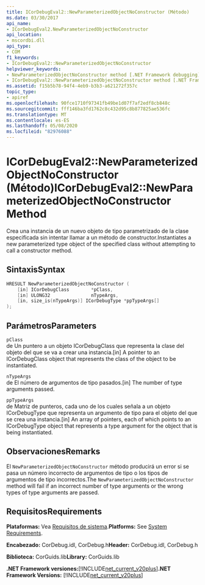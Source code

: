 ```yaml
---
title: ICorDebugEval2::NewParameterizedObjectNoConstructor (Método)
ms.date: 03/30/2017
api_name:
- ICorDebugEval2.NewParameterizedObjectNoConstructor
api_location:
- mscordbi.dll
api_type:
- COM
f1_keywords:
- ICorDebugEval2::NewParameterizedObjectNoConstructor
helpviewer_keywords:
- NewParameterizedObjectNoConstructor method [.NET Framework debugging]
- ICorDebugEval2::NewParameterizedObjectNoConstructor method [.NET Framework debugging]
ms.assetid: f15b5b78-94f4-4eb9-b3b3-a621272f357c
topic_type:
- apiref
ms.openlocfilehash: 90fce1710f97341fb49be1d07f7af2edf8cb848c
ms.sourcegitcommit: fff146ba3fd1762c8c432d95c8b877825ae536fc
ms.translationtype: MT
ms.contentlocale: es-ES
ms.lasthandoff: 05/08/2020
ms.locfileid: "82976088"
---
```

# <a name="icordebugeval2newparameterizedobjectnoconstructor-method"></a><span data-ttu-id="47588-102">ICorDebugEval2::NewParameterizedObjectNoConstructor (Método)</span><span class="sxs-lookup"><span data-stu-id="47588-102">ICorDebugEval2::NewParameterizedObjectNoConstructor Method</span></span>
<span data-ttu-id="47588-103">Crea una instancia de un nuevo objeto de tipo parametrizado de la clase especificada sin intentar llamar a un método de constructor.</span><span class="sxs-lookup"><span data-stu-id="47588-103">Instantiates a new parameterized type object of the specified class without attempting to call a constructor method.</span></span>  
  
## <a name="syntax"></a><span data-ttu-id="47588-104">Sintaxis</span><span class="sxs-lookup"><span data-stu-id="47588-104">Syntax</span></span>  
  
```cpp  
HRESULT NewParameterizedObjectNoConstructor (  
    [in] ICorDebugClass        *pClass,  
    [in] ULONG32               nTypeArgs,  
    [in, size_is(nTypeArgs)] ICorDebugType *ppTypeArgs[]  
);  
```  
  
## <a name="parameters"></a><span data-ttu-id="47588-105">Parámetros</span><span class="sxs-lookup"><span data-stu-id="47588-105">Parameters</span></span>  
 `pClass`  
 <span data-ttu-id="47588-106">de Un puntero a un objeto ICorDebugClass que representa la clase del objeto del que se va a crear una instancia.</span><span class="sxs-lookup"><span data-stu-id="47588-106">[in] A pointer to an ICorDebugClass object that represents the class of the object to be instantiated.</span></span>  
  
 `nTypeArgs`  
 <span data-ttu-id="47588-107">de El número de argumentos de tipo pasados.</span><span class="sxs-lookup"><span data-stu-id="47588-107">[in] The number of type arguments passed.</span></span>  
  
 `ppTypeArgs`  
 <span data-ttu-id="47588-108">de Matriz de punteros, cada uno de los cuales señala a un objeto ICorDebugType que representa un argumento de tipo para el objeto del que se crea una instancia.</span><span class="sxs-lookup"><span data-stu-id="47588-108">[in] An array of pointers, each of which points to an ICorDebugType object that represents a type argument for the object that is being instantiated.</span></span>  
  
## <a name="remarks"></a><span data-ttu-id="47588-109">Observaciones</span><span class="sxs-lookup"><span data-stu-id="47588-109">Remarks</span></span>  
 <span data-ttu-id="47588-110">El `NewParameterizedObjectNoConstructor` método producirá un error si se pasa un número incorrecto de argumentos de tipo o los tipos de argumentos de tipo incorrectos.</span><span class="sxs-lookup"><span data-stu-id="47588-110">The `NewParameterizedObjectNoConstructor` method will fail if an incorrect number of type arguments or the wrong types of type arguments are passed.</span></span>  
  
## <a name="requirements"></a><span data-ttu-id="47588-111">Requisitos</span><span class="sxs-lookup"><span data-stu-id="47588-111">Requirements</span></span>  
 <span data-ttu-id="47588-112">**Plataformas:** Vea [Requisitos de sistema](../../get-started/system-requirements.md).</span><span class="sxs-lookup"><span data-stu-id="47588-112">**Platforms:** See [System Requirements](../../get-started/system-requirements.md).</span></span>  
  
 <span data-ttu-id="47588-113">**Encabezado:** CorDebug.idl, CorDebug.h</span><span class="sxs-lookup"><span data-stu-id="47588-113">**Header:** CorDebug.idl, CorDebug.h</span></span>  
  
 <span data-ttu-id="47588-114">**Biblioteca:** CorGuids.lib</span><span class="sxs-lookup"><span data-stu-id="47588-114">**Library:** CorGuids.lib</span></span>  
  
 <span data-ttu-id="47588-115">**.NET Framework versiones:**[!INCLUDE[net_current_v20plus](../../../../includes/net-current-v20plus-md.md)]</span><span class="sxs-lookup"><span data-stu-id="47588-115">**.NET Framework Versions:** [!INCLUDE[net_current_v20plus](../../../../includes/net-current-v20plus-md.md)]</span></span>
